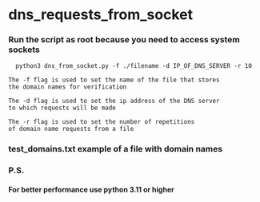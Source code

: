 # dns_requests_from_socket

### Run the script as root because you need to access system sockets

```commandline
  python3 dns_from_socket.py -f ./filename -d IP_OF_DNS_SERVER -r 10
```

```commandline
The -f flag is used to set the name of the file that stores
the domain names for verification
```
```commandline
The -d flag is used to set the ip address of the DNS server
to which requests will be made
```
```commandline
The -r flag is used to set the number of repetitions
of domain name requests from a file
```
    
### test_domains.txt example of a file with domain names

### P.S. 
#### For better performance use python 3.11 or higher